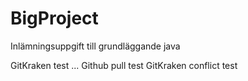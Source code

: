 # BigProject
Inlämningsuppgift till grundläggande java

GitKraken test
...
Github pull test
GitKraken conflict test